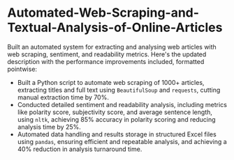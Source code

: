 # Automated-Web-Scraping-and-Textual-Analysis-of-Online-Articles
 Built an automated system for extracting and analysing web articles with web scraping, sentiment, and readability metrics.
Here's the updated description with the performance improvements included, formatted pointwise:
- Built a Python script to automate web scraping of 1000+ articles, extracting titles and full text using `BeautifulSoup` and `requests`, cutting manual extraction time by 70%.
- Conducted detailed sentiment and readability analysis, including metrics like polarity score, subjectivity score, and average sentence length, using `nltk`, achieving 85% accuracy in polarity scoring and reducing analysis time by 25%.
- Automated data handling and results storage in structured Excel files using `pandas`, ensuring efficient and repeatable analysis, and achieving a 40% reduction in analysis turnaround time.
